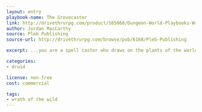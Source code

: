 ```yaml
---
layout: entry
playbook-name: The Grovecaster
link: http://drivethrurpg.com/product/165068/Dungeon-World-Playbooks-Wrath-of-the-Wild-Bundle
author: Jordan MacCarthy
source: Pleb Publishing
source-url: http://drivethrurpg.com/browse/pub/6168/Pleb-Publishing

excerpt: ...you are a spell caster who draws on the plants of the world for your magic.

categories:
- druid

license: non-free
cost: commercial

tags:
- wrath of the wild
---
```


